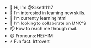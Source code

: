 - 👋 Hi, I’m @Saketh1117
- 👀 I’m interested in learning new skills.
- 🌱 I’m currently learning html
- 💞️ I’m looking to collaborate on MNC'S
- 📫 How to reach me through mail.
- 😄 Pronouns: HE/HIM
- ⚡ Fun fact: Introvert

<!---
Saketh1117/Saketh1117 is a ✨ special ✨ repository because its `README.md` (this file) appears on your GitHub profile.
You can click the Preview link to take a look at your changes.
--->
